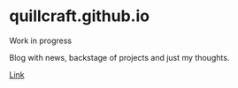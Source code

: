 # quillcraft.github.io

Work in progress

Blog with news, backstage of projects and just my thoughts.

[Link](https://quillcraft.github.io)
